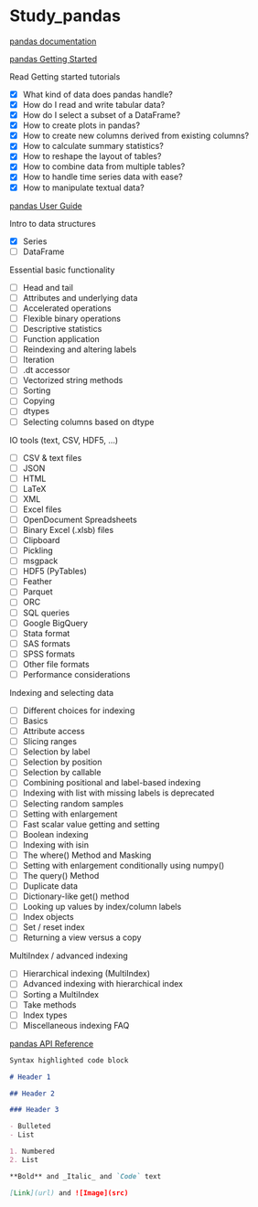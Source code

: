 # Study_pandas

[pandas documentation](https://pandas.pydata.org/docs/)

[pandas Getting Started](https://pandas.pydata.org/docs/getting_started/index.html#getting-started)

Read Getting started tutorials

- [x] What kind of data does pandas handle?
- [x] How do I read and write tabular data?
- [x] How do I select a subset of a DataFrame?
- [x] How to create plots in pandas?
- [x] How to create new columns derived from existing columns?
- [x] How to calculate summary statistics?
- [x] How to reshape the layout of tables?
- [x] How to combine data from multiple tables?
- [x] How to handle time series data with ease?
- [x] How to manipulate textual data?

[pandas User Guide](https://pandas.pydata.org/docs/user_guide/index.html#user-guide)

Intro to data structures
- [x] Series
- [ ] DataFrame

Essential basic functionality
- [ ] Head and tail
- [ ] Attributes and underlying data
- [ ] Accelerated operations
- [ ] Flexible binary operations
- [ ] Descriptive statistics
- [ ] Function application
- [ ] Reindexing and altering labels
- [ ] Iteration
- [ ] .dt accessor
- [ ] Vectorized string methods
- [ ] Sorting
- [ ] Copying
- [ ] dtypes
- [ ] Selecting columns based on dtype

IO tools (text, CSV, HDF5, …)
- [ ] CSV & text files
- [ ] JSON
- [ ] HTML
- [ ] LaTeX
- [ ] XML
- [ ] Excel files
- [ ] OpenDocument Spreadsheets
- [ ] Binary Excel (.xlsb) files
- [ ] Clipboard
- [ ] Pickling
- [ ] msgpack
- [ ] HDF5 (PyTables)
- [ ] Feather
- [ ] Parquet
- [ ] ORC
- [ ] SQL queries
- [ ] Google BigQuery
- [ ] Stata format
- [ ] SAS formats
- [ ] SPSS formats
- [ ] Other file formats
- [ ] Performance considerations

Indexing and selecting data
- [ ] Different choices for indexing
- [ ] Basics
- [ ] Attribute access
- [ ] Slicing ranges
- [ ] Selection by label
- [ ] Selection by position
- [ ] Selection by callable
- [ ] Combining positional and label-based indexing
- [ ] Indexing with list with missing labels is deprecated
- [ ] Selecting random samples
- [ ] Setting with enlargement
- [ ] Fast scalar value getting and setting
- [ ] Boolean indexing
- [ ] Indexing with isin
- [ ] The where() Method and Masking
- [ ] Setting with enlargement conditionally using numpy()
- [ ] The query() Method
- [ ] Duplicate data
- [ ] Dictionary-like get() method
- [ ] Looking up values by index/column labels
- [ ] Index objects
- [ ] Set / reset index
- [ ] Returning a view versus a copy

MultiIndex / advanced indexing
- [ ] Hierarchical indexing (MultiIndex)
- [ ] Advanced indexing with hierarchical index
- [ ] Sorting a MultiIndex
- [ ] Take methods
- [ ] Index types
- [ ] Miscellaneous indexing FAQ

[pandas API Reference](https://pandas.pydata.org/docs/reference/index.html#api)



```markdown
Syntax highlighted code block

# Header 1

## Header 2

### Header 3

- Bulleted
- List

1. Numbered
2. List

**Bold** and _Italic_ and `Code` text

[Link](url) and ![Image](src)
```
